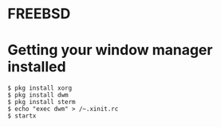 # FREEBSD


# Getting your window manager installed

```
$ pkg install xorg
$ pkg install dwm
$ pkg install sterm
$ echo "exec dwm" > /~.xinit.rc
$ startx
```


